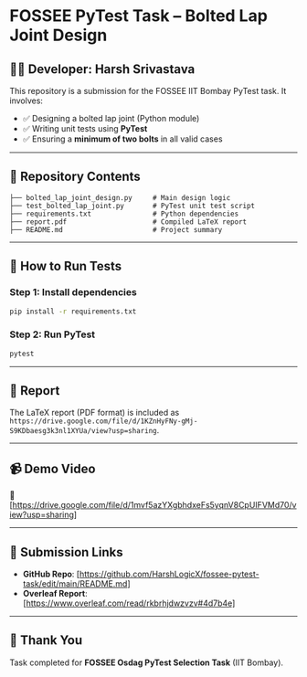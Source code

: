 # FOSSEE PyTest Task – Bolted Lap Joint Design

## 👨‍💻 Developer: Harsh Srivastava

This repository is a submission for the FOSSEE IIT Bombay PyTest task. It involves:

- ✅ Designing a bolted lap joint (Python module)
- ✅ Writing unit tests using **PyTest**
- ✅ Ensuring a **minimum of two bolts** in all valid cases

---

## 📁 Repository Contents

```
├── bolted_lap_joint_design.py     # Main design logic
├── test_bolted_lap_joint.py       # PyTest unit test script
├── requirements.txt               # Python dependencies
├── report.pdf                     # Compiled LaTeX report
├── README.md                      # Project summary
```

---

## 🧪 How to Run Tests

### Step 1: Install dependencies
```bash
pip install -r requirements.txt
```

### Step 2: Run PyTest
```bash
pytest
```

---

## 📄 Report

The LaTeX report (PDF format) is included as `https://drive.google.com/file/d/1KZnHyFNy-gMj-S9KDbaesg3k3nl1XYUa/view?usp=sharing`.

---

## 📹 Demo Video

🔗 [https://drive.google.com/file/d/1mvf5azYXgbhdxeFs5yqnV8CpUIFVMd70/view?usp=sharing]

---

## 🔗 Submission Links

- **GitHub Repo**: [https://github.com/HarshLogicX/fossee-pytest-task/edit/main/README.md]
- **Overleaf Report**: [https://www.overleaf.com/read/rkbrhjdwzvzv#4d7b4e]

---

## 🙌 Thank You

Task completed for **FOSSEE Osdag PyTest Selection Task** (IIT Bombay).

